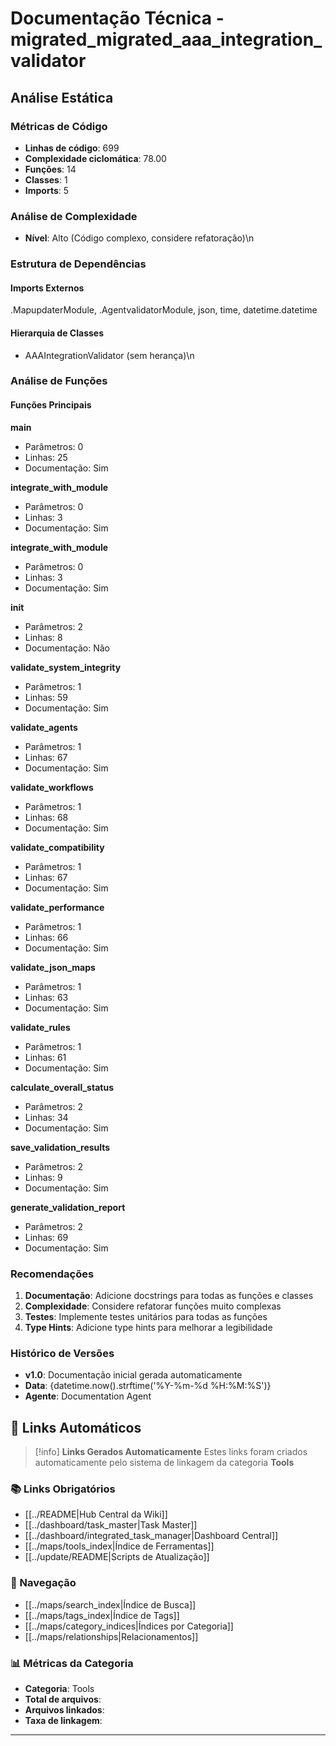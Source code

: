 # Documentação Técnica - migrated_migrated_aaa_integration_validator

## Análise Estática

### Métricas de Código
- **Linhas de código**: 699
- **Complexidade ciclomática**: 78.00
- **Funções**: 14
- **Classes**: 1
- **Imports**: 5

### Análise de Complexidade
- **Nível**: Alto (Código complexo, considere refatoração)\n
### Estrutura de Dependências

#### Imports Externos
.MapupdaterModule, .AgentvalidatorModule, json, time, datetime.datetime

#### Hierarquia de Classes
- AAAIntegrationValidator (sem herança)\n
### Análise de Funções

#### Funções Principais
**main**
- Parâmetros: 0
- Linhas: 25
- Documentação: Sim

**integrate_with_module**
- Parâmetros: 0
- Linhas: 3
- Documentação: Sim

**integrate_with_module**
- Parâmetros: 0
- Linhas: 3
- Documentação: Sim

**__init__**
- Parâmetros: 2
- Linhas: 8
- Documentação: Não

**validate_system_integrity**
- Parâmetros: 1
- Linhas: 59
- Documentação: Sim

**validate_agents**
- Parâmetros: 1
- Linhas: 67
- Documentação: Sim

**validate_workflows**
- Parâmetros: 1
- Linhas: 68
- Documentação: Sim

**validate_compatibility**
- Parâmetros: 1
- Linhas: 67
- Documentação: Sim

**validate_performance**
- Parâmetros: 1
- Linhas: 66
- Documentação: Sim

**validate_json_maps**
- Parâmetros: 1
- Linhas: 63
- Documentação: Sim

**validate_rules**
- Parâmetros: 1
- Linhas: 61
- Documentação: Sim

**calculate_overall_status**
- Parâmetros: 2
- Linhas: 34
- Documentação: Sim

**save_validation_results**
- Parâmetros: 2
- Linhas: 9
- Documentação: Sim

**generate_validation_report**
- Parâmetros: 2
- Linhas: 69
- Documentação: Sim

### Recomendações

1. **Documentação**: Adicione docstrings para todas as funções e classes
2. **Complexidade**: Considere refatorar funções muito complexas
3. **Testes**: Implemente testes unitários para todas as funções
4. **Type Hints**: Adicione type hints para melhorar a legibilidade

### Histórico de Versões

- **v1.0**: Documentação inicial gerada automaticamente
- **Data**: {datetime.now().strftime('%Y-%m-%d %H:%M:%S')}
- **Agente**: Documentation Agent


## 🔗 **Links Automáticos**

> [!info] **Links Gerados Automaticamente**
> Estes links foram criados automaticamente pelo sistema de linkagem da categoria **Tools**

### **📚 Links Obrigatórios**
- [[../README|Hub Central da Wiki]]
- [[../dashboard/task_master|Task Master]]
- [[../dashboard/integrated_task_manager|Dashboard Central]]
- [[../maps/tools_index|Índice de Ferramentas]]
- [[../update/README|Scripts de Atualização]]

### **🧭 Navegação**
- [[../maps/search_index|Índice de Busca]]
- [[../maps/tags_index|Índice de Tags]]
- [[../maps/category_indices|Índices por Categoria]]
- [[../maps/relationships|Relacionamentos]]

### **📊 Métricas da Categoria**
- **Categoria**: Tools
- **Total de arquivos**: <!-- Contador automático -->
- **Arquivos linkados**: <!-- Contador automático -->
- **Taxa de linkagem**: <!-- Percentual automático -->

---

